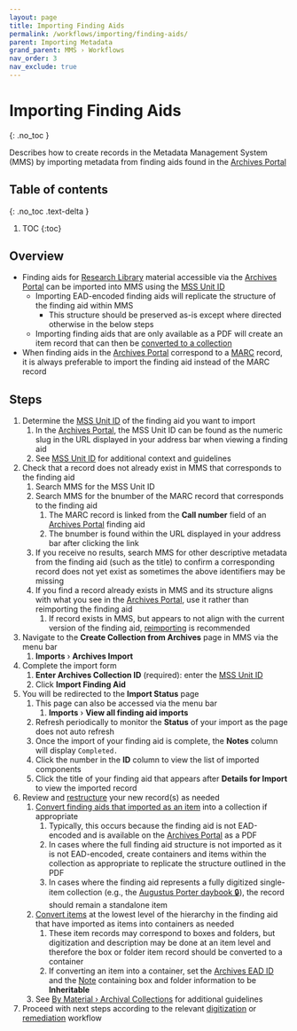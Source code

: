 ```yaml
---
layout: page
title: Importing Finding Aids
permalink: /workflows/importing/finding-aids/
parent: Importing Metadata
grand_parent: MMS › Workflows
nav_order: 3
nav_exclude: true
---
```


# Importing Finding Aids
{: .no_toc }

Describes how to create records in the Metadata Management System (MMS) by importing metadata from finding aids found in the [Archives Portal](/metadata-documentation/resources/glossary/#archives-portal)

## Table of contents
{: .no_toc .text-delta }

1. TOC
{:toc}

## Overview

- Finding aids for [Research Library](/metadata-documentation/resources/glossary/#research-libraries) material accessible via the [Archives Portal](/metadata-documentation/resources/glossary/#archives-portal) can be imported into MMS using the [MSS Unit ID](/metadata-documentation/metadata/element/identifier/mss-unit/)
  - Importing EAD-encoded finding aids will replicate the structure of the finding aid within MMS
    - This structure should be preserved as-is except where directed otherwise in the below steps
  - Importing finding aids that are only available as a PDF will create an item record that can then be [converted to a collection](/metadata-documentation/workflows/remediation/restructuring/#converting-items)
- When finding aids in the [Archives Portal](/metadata-documentation/resources/glossary/#archives-portal) correspond to a [MARC](/metadata-documentation/resources/glossary/#machine-readable-cataloging) record, it is always preferable to import the finding aid instead of the MARC record

## Steps

1. Determine the [MSS Unit ID](/metadata-documentation/metadata/element/identifier/mss-unit/) of the finding aid you want to import
   1. In the [Archives Portal](/metadata-documentation/resources/glossary/#archives-portal), the MSS Unit ID can be found as the numeric slug in the URL displayed in your address bar when viewing a finding aid
   1. See [MSS Unit ID](/metadata-documentation/metadata/element/identifier/mss-unit/) for additional context and guidelines
1. Check that a record does not already exist in MMS that corresponds to the finding aid
   1. Search MMS for the MSS Unit ID
   1. Search MMS for the bnumber of the MARC record that corresponds to the finding aid
      1. The MARC record is linked from the **Call number** field of an [Archives Portal](/metadata-documentation/resources/glossary/#archives-portal) finding aid
      1. The bnumber is found within the URL displayed in your address bar after clicking the link
   1. If you receive no results, search MMS for other descriptive metadata from the finding aid (such as the title) to confirm a corresponding record does not yet exist as sometimes the above identifiers may be missing
   1. If you find a record already exists in MMS and its structure aligns with what you see in the [Archives Portal](/metadata-documentation/resources/glossary/#archives-portal), use it rather than reimporting the finding aid
      1. If record exists in MMS, but appears to not align with the current version of the finding aid, [reimporting](/metadata-documentation/workflows/remediation/reimporting/) is recommended
1. Navigate to the **Create Collection from Archives** page in MMS via the menu bar
   1. **Imports** › **Archives Import**
1. Complete the import form
   1. **Enter Archives Collection ID** (required): enter the [MSS Unit ID](/metadata-documentation/metadata/element/identifier/mss-unit/)
   1. Click **Import Finding Aid**
1. You will be redirected to the **Import Status** page
   1. This page can also be accessed via the menu bar
      1. **Imports** › **View all finding aid imports**
   1. Refresh periodically to monitor the **Status** of your import as the page does not auto refresh
   1. Once the import of your finding aid is complete, the **Notes** column will display `Completed.`
   1. Click the number in the **ID** column to view the list of imported components
   1. Click the title of your finding aid that appears after **Details for Import** to view the imported record
1. Review and [restructure](/metadata-documentation/workflows/remediation/restructuring/) your new record(s) as needed
   1. [Convert finding aids that imported as an item](/metadata-documentation/workflows/remediation/restructuring/#converting-items) into a collection if appropriate
      1. Typically, this occurs because the finding aid is not EAD-encoded and is available on the [Archives Portal](/metadata-documentation/resources/glossary/#archives-portal) as a PDF
      1. In cases where the full finding aid structure is not imported as it is not EAD-encoded, create containers and items within the collection as appropriate to replicate the structure outlined in the PDF
      1. In cases where the finding aid represents a fully digitized single-item collection (e.g., the [Augustus Porter daybook 🔒](https://metadata.nypl.org/items/6120514)), the record should remain a standalone item
   1. [Convert items](/metadata-documentation/workflows/remediation/restructuring/#converting-items) at the lowest level of the hierarchy in the finding aid that have imported as items into containers as needed
      1. These item records may correspond to boxes and folders, but digitization and description may be done at an item level and therefore the box or folder item record should be converted to a container
      1. If converting an item into a container, set the [Archives EAD ID](/metadata-documentation/metadata/element/identifier/archives-ead/) and the [Note](/metadata-documentation/metadata/element/note/) containing box and folder information to be **Inheritable**
   1. See [By Material › Archival Collections](/metadata-documentation/metadata/material/archival-collections/) for additional guidelines
1. Proceed with next steps according to the relevant [digitization](/metadata-documentation/workflows/digitization/) or [remediation](/metadata-documentation/workflows/remediation/) workflow